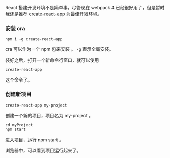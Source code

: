 React 搭建开发环境不是简单事，尽管现在 webpack 4 已经很好用了，但是暂时我还是推荐 [create-react-app](https://github.com/facebookincubator/create-react-app) 为最佳开发环境。

### 安装 cra

```
npm i -g create-react-app
```

cra 可以作为一个 npm 包来安装 。 `-g` 表示全局安装。

装好之后，打开一个新命令行窗口，就可以使用

```
create-react-app
```

这个命令了。

### 创建新项目

```
create-react-app my-project
```

创建一个新的项目，项目名为 my-project 。

```
cd myProject
npm start
```

进入项目，运行 npm start 。

浏览器中，可以看到项目运行起来了。
